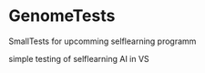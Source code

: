 # GenomeTests
SmallTests for upcomming selflearning programm

simple testing of selflearning AI in VS

